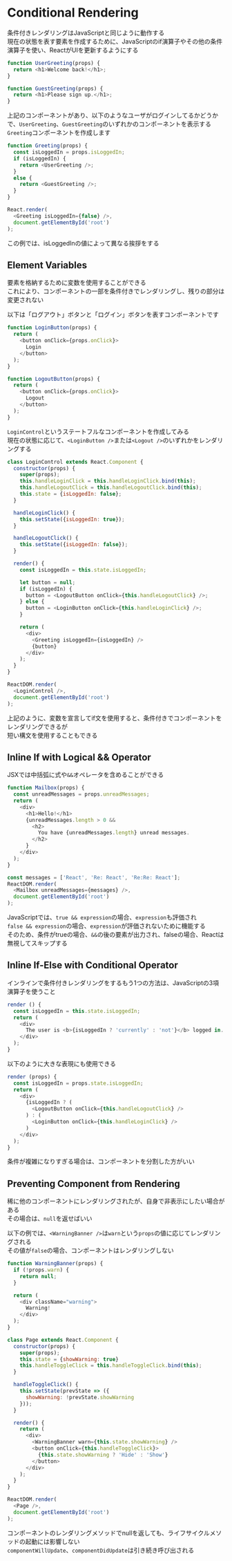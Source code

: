 # Conditional Rendering

条件付きレンダリングはJavaScriptと同じように動作する  
現在の状態を表す要素を作成するために、JavaScriptのif演算子やその他の条件演算子を使い、ReactがUIを更新するようにする

```javascript
function UserGreeting(props) {
  return <h1>Welcome back!</h1>;
}

function GuestGreeting(props) {
  return <h1>Please sign up.</h1>;
}
```

上記のコンポーネントがあり、以下のようなユーザがログインしてるかどうかで、`UserGreeting`、`GuestGreeting`のいずれかのコンポーネントを表示する`Greeting`コンポーネントを作成します

```javascript
function Greeting(props) {
  const isLoggedIn = props.isLoggedIn;
  if (isLoggedIn) {
    return <UserGreeting />;
  }
  else {
    return <GuestGreeting />;
  }
}

React.render(
  <Greeting isLoggedIn={false} />,
  document.getElementById('root')
);
```

この例では、isLoggedInの値によって異なる挨拶をする

## Element Variables

要素を格納するために変数を使用することができる  
これにより、コンポーネントの一部を条件付きでレンダリングし、残りの部分は変更されない

以下は「ログアウト」ボタンと「ログイン」ボタンを表すコンポーネントです

```javascript
function LoginButton(props) {
  return (
    <button onClick={props.onClick}>
      Login
    </button>
  );
}

function LogoutButton(props) {
  return (
    <button onClick={props.onClick}>
      Logout
    </button>
  );
}
```

`LoginControl`というステートフルなコンポーネントを作成してみる  
現在の状態に応じて、`<LoginButton />`または`<Logout />`のいずれかをレンダリングする

```javascript
class LoginControl extends React.Component {
  constructor(props) {
    super(props);
    this.handleLoginClick = this.handleLoginClick.bind(this);
    this.handleLogoutClick = this.handleLogoutClick.bind(this);
    this.state = {isLoggedIn: false};
  }

  handleLoginClick() {
    this.setState({isLoggedIn: true});
  }

  handleLogoutClick() {
    this.setState({isLoggedIn: false});
  }

  render() {
    const isLoggedIn = this.state.isLoggedIn;

    let button = null;
    if (isLoggedIn) {
      button = <LogoutButton onClick={this.handleLogoutClick} />;
    } else {
      button = <LoginButton onClick={this.handleLoginClick} />;
    }

    return (
      <div>
        <Greeting isLoggedIn={isLoggedIn} />
        {button}
      </div>
    );
  }
}

ReactDOM.render(
  <LoginControl />,
  document.getElementById('root')
);
```

上記のように、変数を宣言してif文を使用すると、条件付きでコンポーネントをレンダリングできるが  
短い構文を使用することもできる

## Inline If with Logical && Operator

JSXでは中括弧に式や`&&`オペレータを含めることができる

```javascript
function Mailbox(props) {
  const unreadMessages = props.unreadMessages;
  return (
    <div>
      <h1>Hello!</h1>
      {unreadMessages.length > 0 &&
        <h2>
          You have {unreadMessages.length} unread messages.
        </h2>
      }
    </div>
  );
}

const messages = ['React', 'Re: React', 'Re:Re: React'];
ReactDOM.render(
  <Mailbox unreadMessages={messages} />,
  document.getElementById('root')
);
```

JavaScriptでは、`true && expression`の場合、`expression`も評価され  
`false && expression`の場合、`expression`が評価されないために機能する  
そのため、条件がtrueの場合、`&&`の後の要素が出力され、falseの場合、Reactは無視してスキップする

## Inline If-Else with Conditional Operator

インラインで条件付きレンダリングをするもう1つの方法は、JavaScriptの3項演算子を使うこと

```javascript
render () {
  const isLoggedIn = this.state.isLoggedIn;
  return (
    <div>
      The user is <b>{isLoggedIn ? 'currently' : 'not'}</b> logged in.
    </div>
  );
}
```

以下のように大きな表現にも使用できる

```javascript
render (props) {
  const isLoggedIn = props.state.isLoggedIn;
  return (
    <div>
      {isLoggedIn ? (
        <LogoutButton onClick={this.handleLogoutClick} />
      ) : (
        <LoginButton onClick={this.handleLoginClick} />
      )
    </div>
  );
}
```

条件が複雑になりすぎる場合は、コンポーネントを分割した方がいい

## Preventing Component from Rendering

稀に他のコンポーネントにレンダリングされたが、自身で非表示にしたい場合がある  
その場合は、`null`を返せばいい

以下の例では、`<WarningBanner />`は`warn`という`props`の値に応じてレンダリングされる  
その値が`false`の場合、コンポーネントはレンダリングしない

```javascript
function WarningBanner(props) {
  if (!props.warn) {
    return null;
  }

  return (
    <div className="warning">
      Warning!
    </div>
  );
}

class Page extends React.Component {
  constructor(props) {
    super(props);
    this.state = {showWarning: true}
    this.handleToggleClick = this.handleToggleClick.bind(this);
  }

  handleToggleClick() {
    this.setState(prevState => ({
      showWarning: !prevState.showWarning
    }));
  }

  render() {
    return (
      <div>
        <WarningBanner warn={this.state.showWarning} />
        <button onClick={this.handleToggleClick}>
          {this.state.showWarning ? 'Hide' : 'Show'}
        </button>
      </div>
    );
  }
}

ReactDOM.render(
  <Page />,
  document.getElementById('root')
);
```

コンポーネントのレンダリングメソッドでnullを返しても、ライフサイクルメソッドの起動には影響しない  
`componentWillUpdate`、`componentDidUpdate`は引き続き呼び出される
